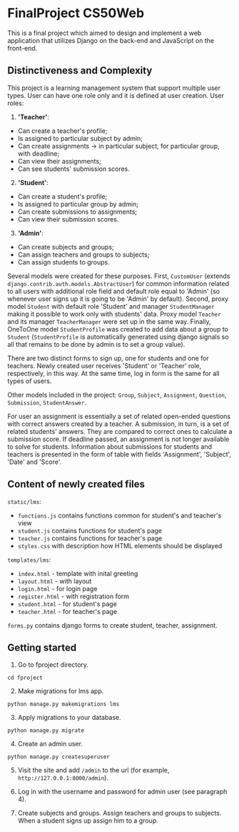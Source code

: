 # FinalProject CS50Web

This is a final project which aimed to design and implement a web application that utilizes Django on the back-end and JavaScript on the front-end.

## Distinctiveness and Complexity

This project is a learning management system that support multiple user types. User can have one role only and it is defined at user creation. User roles:

1) **'Teacher'**:
* Can create a teacher's profile;
* Is assigned to particular subject by admin;
* Can create assignments -> in particular subject, for particular group, with deadline;
* Can view their assignments;
* Can see students' submission scores.

2) **'Student'**:
* Can create a student's profile;
* Is assigned to particular group by admin;
* Can create submissions to assignments;
* Can view their submission scores.

3) **'Admin'**:
* Can create subjects and groups;
* Can assign teachers and groups to subjects;
* Can assign students to groups.

Several models were created for these purposes. First, ```CustomUser``` (extends ```django.contrib.auth.models.AbstractUser```) for common information related to all users with additional role field and default role equal to 'Admin' (so whenever user signs up it is going to be 'Admin' by default). Second, proxy model ```Student``` with default role 'Student' and manager ```StudentManager``` making it possible to work only with students' data. Proxy model ```Teacher``` and its manager ```TeacherManager``` were set up in the same way. Finally, OneToOne model ```StudentProfile``` was created to add data about a group to ```Student``` (```StudentProfile``` is automatically generated using django signals so all that remains to be done by admin is to set a group value).  

There are two distinct forms to sign up, one for students and one for teachers. Newly created user receives 'Student' or 'Teacher' role, respectively, in this way. At the same time, log in form is the same for all types of users.

Other models included in the project: ```Group```, ```Subject```, ```Assignment```, ```Question```, ```Submission```, ```StudentAnswer```.

For user an assignment is essentially a set of related open-ended questions with correct answers created by a teacher.  A submission, in turn, is a set of related students' answers. They are compared to correct ones to calculate a submission score. If deadline passed, an assignment is not longer available to solve for students. Information about submissions for students and teachers is presented in the form of table with fields 'Assignment', 'Subject', 'Date' and 'Score'. 

## Content of newly created files

```static/lms```:
* ```functions.js``` contains functions common for student's and teacher's view
* ```student.js``` contains functions for student's page
* ```teacher.js``` contains functions for teacher's page
* ```styles.css``` with description how HTML elements should be displayed

```templates/lms```:
* ```index.html``` - template with inital greeting
* ```layout.html``` - with layout
* ```login.html``` - for login page
* ```register.html``` - with registration form
* ```student.html``` - for student's page
* ```teacher.html``` - for teacher's page

```forms.py``` contains django forms to create student, teacher, assignment.

## Getting started

1. Go to fproject directory.

```
cd fproject
```

2. Make migrations for lms app.

```
python manage.py makemigrations lms
```

3. Apply migrations to your database.

```
python manage.py migrate
```

4. Create an admin user.

```
python manage.py createsuperuser
```

5. Visit the site and add ```/admin``` to the url (for example, ```http://127.0.0.1:8000/admin```).

6. Log in with the username and password for admin user (see paragraph 4).

7. Create subjects and groups. Assign teachers and groups to subjects. When a student signs up assign him to a group. 
